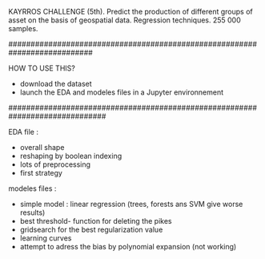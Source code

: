 KAYRROS CHALLENGE (5th). Predict the production of different groups of asset on the basis of geospatial data. Regression techniques.
255 000 samples.

###########################################################################

HOW TO USE THIS?

   - download the dataset
   - launch the EDA and modeles files in a Jupyter environnement

##############################################################################

EDA file :
 - overall shape
 - reshaping by boolean indexing
 - lots of preprocessing
 - first strategy
 
modeles files :
- simple model : linear regression (trees, forests ans SVM give worse results)
- best threshold- function for deleting the pikes
- gridsearch for the best regularization value
- learning curves
- attempt to adress the bias by polynomial expansion (not working)
